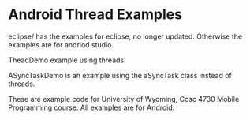 Android Thread Examples
===========
eclipse/ has the examples for eclipse, no longer updated.  Otherwise the examples are for andriod studio.

TheadDemo  example using threads.

ASyncTaskDemo is an example using the aSyncTask class instead of threads.


These are example code for University of Wyoming, Cosc 4730 Mobile Programming course.
All examples are for Android.
